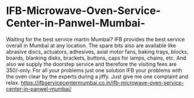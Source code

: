 # IFB-Microwave-Oven-Service-Center-in-Panwel-Mumbai-
Waiting for the best service martin Mumbai? IFB provides the best service overall in Mumbai at any location. The spare bits also are available like abrasive discs, actuators, adhesives, axial motor fans, baking trays, blocks, boards, blanking disks, brackets, buttons, caps for lamps, chains, etc.  And also we supply the doorstep service and therefore the visiting fees are 350/-only. For all your problems just one solution IFB your problems with the oven clear by the experts during a jiffy. Just give me one complaint and relax. https://ifbservicecentermumbai.co.in/ifb-microwave-oven-service-center-in-panwel-mumbai/
